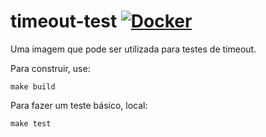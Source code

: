 # timeout-test [![Docker](https://img.shields.io/docker/cloud/build/fabiob/timeout-test?label=Docker&style=flat)](https://hub.docker.com/r/fabiob/timeout-test/builds)


Uma imagem que pode ser utilizada para testes de timeout.

Para construir, use:

```
make build
```

Para fazer um teste básico, local:

```
make test
```